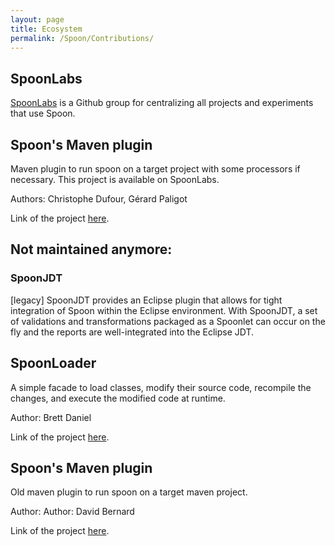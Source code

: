```yaml
---
layout: page
title: Ecosystem
permalink: /Spoon/Contributions/
---
```


## SpoonLabs

[SpoonLabs](https://github.com/SpoonLabs) is a Github group for centralizing all projects and experiments that use Spoon.

## Spoon's Maven plugin

Maven plugin to run spoon on a target project with some processors if necessary. This project is available on SpoonLabs.

Authors: Christophe Dufour, Gérard Paligot

Link of the project [here](https://github.com/SpoonLabs/spoon-maven-plugin).


## Not maintained anymore:

### SpoonJDT

[legacy] SpoonJDT provides an Eclipse plugin that allows for tight integration of Spoon within the Eclipse environment. With SpoonJDT, a set of validations and transformations packaged as a Spoonlet can occur on the fly and the reports are well-integrated into the Eclipse JDT.


## SpoonLoader

A simple facade to load classes, modify their source code, recompile the changes, and execute the modified code at runtime.

Author: Brett Daniel

Link of the project [here](http://mir.cs.illinois.edu/~bdaniel3/spoonloader/).

## Spoon's Maven plugin

Old maven plugin to run spoon on a target maven project.

Author: Author: David Bernard

Link of the project [here](http://alchim.sf.net/spoon-maven-plugin/).